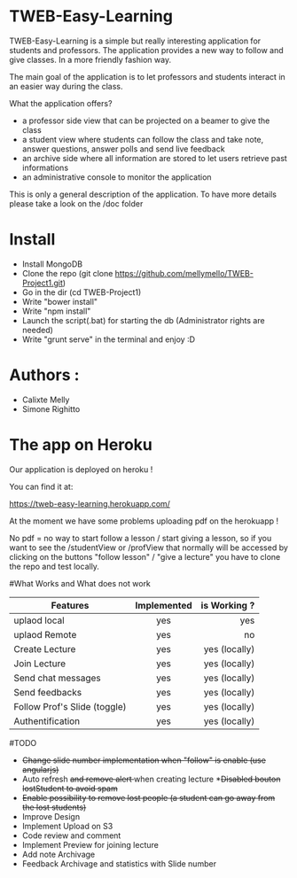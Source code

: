 TWEB-Easy-Learning
=============

TWEB-Easy-Learning is a simple but really interesting application for students and professors.
The application provides a new way to follow and give classes. In a more friendly fashion way.

The main goal of the application is to let professors and students interact in an easier way during the class.

What the application offers?

* a professor side view that can be projected on a beamer to give the class
* a student view where students can follow the class and take note, answer questions, answer polls and send live feedback
* an archive side where all information are stored to let users retrieve past informations
* an administrative console to monitor the application

This is only a general description of the application.
To have more details please take a look on the /doc folder

# Install
* Install MongoDB
* Clone the repo (git clone https://github.com/mellymello/TWEB-Project1.git)
* Go in the dir (cd TWEB-Project1)
* Write "bower install"
* Write "npm install"
* Launch the script(.bat) for starting the db (Administrator rights are needed)
* Write "grunt serve" in the terminal and enjoy :D

# Authors : 
 * Calixte Melly
 * Simone Righitto


# The app on Heroku

Our application is deployed on heroku !

You can find it at:

https://tweb-easy-learning.herokuapp.com/

At the moment we have some problems uploading pdf on the herokuapp ! 

No pdf = no way to start follow a lesson / start giving a lesson, so if you want to see the /studentView or /profView that normally will be accessed by clicking on the buttons "follow lesson" / "give a lecture" you have to clone the repo and test locally.

#What Works and What does not work

| Features      | Implemented   | is Working ?  |
| ------------- |:-------------:| -------------:|
| uplaod local  | yes           | yes           |
| uplaod Remote | yes           | no            |
| Create Lecture| yes           | yes (locally)           |
| Join Lecture  | yes           | yes   (locally)          |
| Send chat messages  | yes           | yes (locally)           |
| Send feedbacks  | yes           | yes     (locally)        |
| Follow Prof's Slide (toggle)  | yes           | yes (locally)           |
| Authentification  | yes           | yes     (locally)        |


#TODO
*  <del>Change slide number implementation when "follow" is enable (use angularjs) </del>
* Auto refresh  <del>and remove alert </del> when creating lecture
*<del>Disabled bouton lostStudent to avoid spam </del>
*  <del>Enable possibility to remove lost people (a student can go away from the lost students) </del>
* Improve Design
* Implement Upload on S3
* Code review and comment
* Implement Preview for joining lecture
* Add note Archivage
* Feedback Archivage and statistics with Slide number

 



